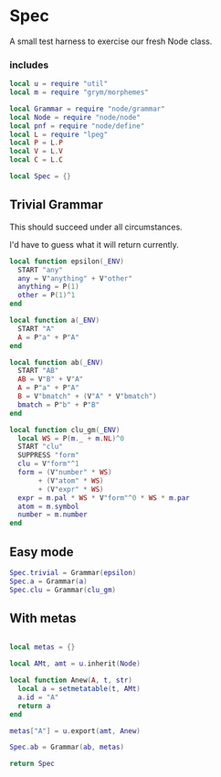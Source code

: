 # Spec


  A small test harness to exercise our fresh Node class.

### includes

```lua
local u = require "util"
local m = require "grym/morphemes"

local Grammar = require "node/grammar"
local Node = require "node/node"
local pnf = require "node/define"
local L = require "lpeg"
local P = L.P
local V = L.V
local C = L.C


```
```lua
local Spec = {}
```
## Trivial Grammar

This should succeed under all circumstances.


I'd have to guess what it will return currently. 

```lua
local function epsilon(_ENV)
  START "any"
  any = V"anything" + V"other"
  anything = P(1)
  other = P(1)^1
end 

local function a(_ENV)
  START "A"
  A = P"a" + P"A"
end

local function ab(_ENV)
  START "AB"
  AB = V"B" + V"A"  
  A = P"a" + P"A"
  B = V"bmatch" + (V"A" * V"bmatch")
  bmatch = P"b" + P"B"
end

local function clu_gm(_ENV)
  local WS = P(m._ + m.NL)^0
  START "clu"
  SUPPRESS "form"
  clu = V"form"^1
  form = (V"number" * WS)
       + (V"atom" * WS) 
       + (V"expr" * WS)
  expr = m.pal * WS * V"form"^0 * WS * m.par
  atom = m.symbol
  number = m.number
end
```
## Easy mode

```lua
Spec.trivial = Grammar(epsilon)
Spec.a = Grammar(a)
Spec.clu = Grammar(clu_gm)
```
## With metas

```lua

local metas = {}

local AMt, amt = u.inherit(Node)

local function Anew(A, t, str)
  local a = setmetatable(t, AMt)
  a.id = "A"  
  return a
end

metas["A"] = u.export(amt, Anew)
```
```lua
Spec.ab = Grammar(ab, metas)
```
```lua
return Spec
```
